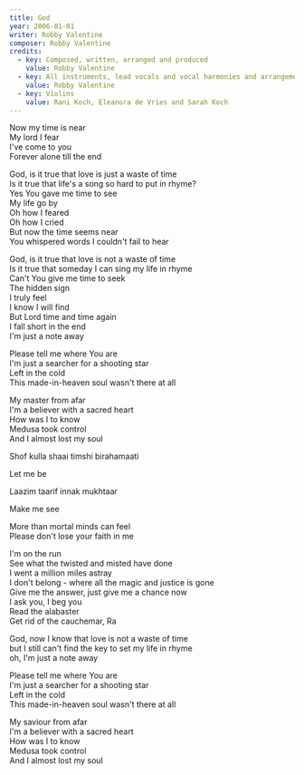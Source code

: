 ```yaml
---
title: God
year: 2006-01-01
writer: Robby Valentine
composer: Robby Valentine
credits:
  - key: Composed, written, arranged and produced
    value: Robby Valentine
  - key: All instruments, lead vocals and vocal harmonies and arrangements
    value: Robby Valentine
  - key: Violins
    value: Rani Koch, Eleanora de Vries and Sarah Koch
---
```


<p>Now my time is near<br />
My lord I fear<br />
I've come to you<br />
Forever alone till the end</p>

<p>God, is it true that love is just a waste of time<br />
Is it true that life's a song so hard to put in rhyme?<br />
Yes You gave me time to see<br />
My life go by<br />
Oh how I feared<br />
Oh how I cried<br />
But now the time seems near<br />
You whispered words I couldn't fail to hear</p>

<p>God, is it true that love is not a waste of time<br />
Is it true that someday I can sing my life in rhyme<br />
Can't You give me time to seek<br />
The hidden sign<br />
I truly feel<br />
I know I will find<br />
But Lord time and time again<br />
I fall short in the end<br />
I'm just a note away</p>

<p>Please tell me where You are<br />
I'm just a searcher for a shooting star<br />
Left in the cold<br />
This made-in-heaven soul wasn't there at all</p>

<p>My master from afar<br />
I'm a believer with a sacred heart<br />
How was I to know<br />
Medusa took control<br />
And I almost lost my soul</p>

<p>Shof kulla shaai timshi birahamaati

<p>Let me be</p>

<p>Laazim taarif innak mukhtaar</p>

<p>Make me see</p>

<p>More than mortal minds can feel<br />
Please don't lose your faith in me</p>

<p>I'm on the run<br />
See what the twisted and misted have done<br />
I went a million miles astray<br />
I don't belong - where all the magic and justice is gone<br />
Give me the answer, just give me a chance now<br />
I ask you, I beg you<br />
Read the alabaster<br />
Get rid of the cauchemar, Ra</p>

<p>God, now I know that love is not a waste of time<br />
but I still can't find the key to set my life in rhyme<br />
oh, I'm just a note away</p>

<p>Please tell me where You are<br />
I'm just a searcher for a shooting star<br />
Left in the cold<br />
This made-in-heaven soul wasn't there at all</p>

<p>My saviour from afar<br />
I'm a believer with a sacred heart<br />
How was I to know<br />
Medusa took control<br />
And I almost lost my soul</p>
